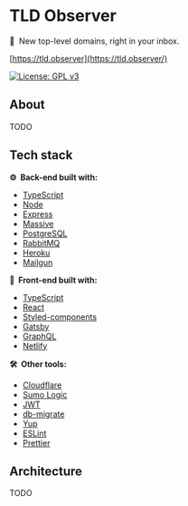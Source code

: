 # TLD Observer

👀&nbsp; New top-level domains, right in your inbox.

[https://tld.observer](https://tld.observer/)

[![License: GPL v3](https://img.shields.io/badge/License-GPLv3-blue.svg)](https://www.gnu.org/licenses/gpl-3.0)

## About

TODO

## Tech stack

**⚙️&nbsp; Back-end built with:**

- [TypeScript](https://www.typescriptlang.org/)
- [Node](https://nodejs.org/)
- [Express](https://www.express.com/)
- [Massive](https://massivejs.org/)
- [PostgreSQL](https://www.postgresql.org/)
- [RabbitMQ](https://www.rabbitmq.com/)
- [Heroku](https://heroku.com/)
- [Mailgun](https://www.mailgun.com/)

**💅&nbsp; Front-end built with:**

- [TypeScript](https://www.typescriptlang.org/)
- [React](https://reactjs.org/)
- [Styled-components](https://styled-components.com/)
- [Gatsby](https://www.gatsbyjs.org/)
- [GraphQL](https://graphql.org/)
- [Netlify](https://www.netlify.com/)

**🛠️&nbsp; Other tools:**

- [Cloudflare](https://www.cloudflare.com/)
- [Sumo Logic](https://www.sumologic.com/)
- [JWT](https://jwt.io/)
- [db-migrate](https://db-migrate.readthedocs.io/)
- [Yup](https://github.com/jquense/yup)
- [ESLint](https://eslint.org/)
- [Prettier](https://prettier.io/)

## Architecture

TODO
